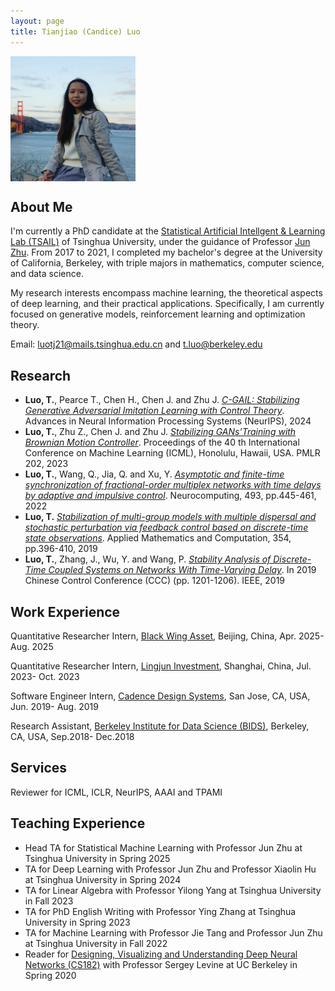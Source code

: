 ```yaml
---
layout: page
title: Tianjiao (Candice) Luo
---
```


<img align="middle" width="200" height="200" src="photo.jpg">

## About Me
I'm currently a PhD candidate at the [Statistical Artificial Intellgent & Learning Lab (TSAIL)](https://ml.cs.tsinghua.edu.cn/) of Tsinghua University, under the guidance of Professor  [Jun Zhu](https://ml.cs.tsinghua.edu.cn/~jun/index.shtml). From 2017 to 2021, I completed my bachelor's degree at the University of California, Berkeley, with triple majors in mathematics, computer science, and data science.

My research interests encompass machine learning, the theoretical aspects of deep learning, and their practical applications. Specifically, I am currently focused on generative models, reinforcement learning and optimization theory.

Email: luotj21@mails.tsinghua.edu.cn and t.luo@berkeley.edu

## Research
- **Luo, T.**, Pearce T., Chen H., Chen J. and Zhu J. [*C-GAIL: Stabilizing Generative Adversarial Imitation Learning with Control Theory*](https://arxiv.org/abs/2402.16349). Advances in Neural Information Processing Systems (NeurIPS), 2024
- **Luo, T.**, Zhu Z., Chen J. and Zhu J. [*Stabilizing GANs’Training with Brownian Motion Controller*](https://proceedings.mlr.press/v202/luo23g/luo23g.pdf). Proceedings of the 40
th International Conference on Machine Learning (ICML), Honolulu, Hawaii, USA. PMLR 202, 2023
- **Luo, T.**, Wang, Q., Jia, Q. and Xu, Y. [*Asymptotic and finite-time synchronization of fractional-order multiplex networks with time delays by adaptive and impulsive control*](https://www.sciencedirect.com/science/article/abs/pii/S0925231221019445). Neurocomputing, 493, pp.445-461, 2022
- **Luo, T.** [*Stabilization of multi-group models with multiple dispersal and stochastic perturbation via feedback control based on discrete-time state observations*](https://www.sciencedirect.com/science/article/abs/pii/S0096300319300670). Applied Mathematics and Computation, 354, pp.396-410, 2019
- **Luo, T.**, Zhang, J., Wu, Y. and Wang, P. [*Stability Analysis of Discrete-Time Coupled Systems on Networks With Time-Varying Delay*](https://ieeexplore.ieee.org/document/8865586). In 2019 Chinese Control Conference (CCC) (pp. 1201-1206). IEEE, 2019

## Work Experience 
Quantitative Researcher Intern, [Black Wing Asset](https://blackwingasset.com/), Beijing, China, Apr. 2025- Aug. 2025

Quantitative Researcher Intern, [Lingjun Investment](https://www.lingjuninvest.com/?lang=en-us), Shanghai, China, Jul. 2023- Oct. 2023

Software Engineer Intern, [Cadence Design Systems](https://www.cadence.com/en_US/home.html), San Jose, CA, USA, Jun. 2019- Aug. 2019

Research Assistant, [Berkeley Institute for Data Science (BIDS)](https://bids.berkeley.edu/), Berkeley, CA, USA, Sep.2018- Dec.2018

## Services
Reviewer for ICML, ICLR, NeurIPS, AAAI and TPAMI

## Teaching Experience 
- Head TA for Statistical Machine Learning with Professor Jun Zhu at Tsinghua University in Spring 2025
- TA for Deep Learning with Professor Jun Zhu and Professor Xiaolin Hu at Tsinghua University in Spring 2024
- TA for Linear Algebra with Professor Yilong Yang at Tsinghua University in Fall 2023
- TA for PhD English Writing with Professor Ying Zhang at Tsinghua University in Spring 2023
- TA for Machine Learning with Professor Jie Tang and Professor Jun Zhu at Tsinghua University in Fall 2022
- Reader for [Designing, Visualizing and Understanding Deep Neural Networks (CS182)](https://cs182sp21.github.io/) with Professor Sergey Levine at UC Berkeley in Spring 2020
  
  
